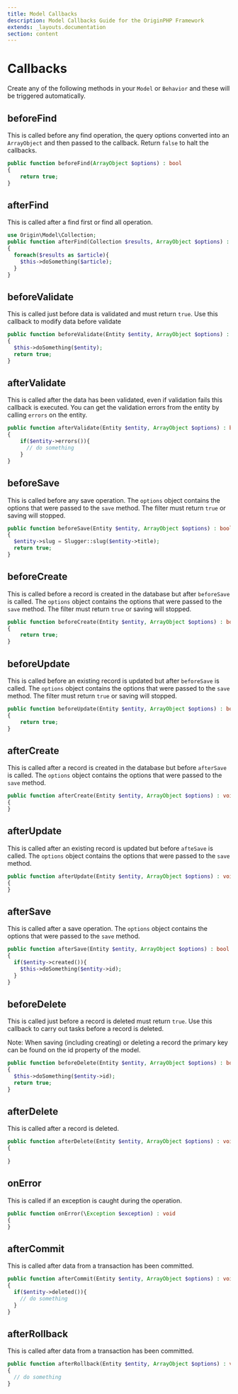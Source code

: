 ```yaml
---
title: Model Callbacks
description: Model Callbacks Guide for the OriginPHP Framework
extends: _layouts.documentation
section: content
---
```

# Callbacks

Create any of the following methods in your `Model` or `Behavior` and these will be triggered automatically.

## beforeFind

This is called before any find operation, the query options converted into an `ArrayObject` and then passed to the 
callback. Return `false` to halt the callbacks.

```php
public function beforeFind(ArrayObject $options) : bool
{
    return true;
}
```

## afterFind

This is called after a find first or find all operation.

```php
use Origin\Model\Collection;
public function afterFind(Collection $results, ArrayObject $options) : void
{
  foreach($results as $article){
    $this->doSomething($article);
  }
}
```

## beforeValidate

This is called just before data is validated and must return `true`. Use this callback to modify data before validate

```php
public function beforeValidate(Entity $entity, ArrayObject $options) : bool
{
  $this->doSomething($entity);
  return true;
}
```

## afterValidate

This is called after the data has been validated, even if validation fails this callback is executed. You can get the validation errors from the entity by calling `errors` on the entity.

```php
public function afterValidate(Entity $entity, ArrayObject $options) : bool
{
    if($entity->errors()){
      // do something
    }
}
```


## beforeSave

This is called before any save operation. The `options` object contains the options that were passed to the `save` method. The filter must return `true` or saving will stopped.

```php
public function beforeSave(Entity $entity, ArrayObject $options) : bool
{
  $entity->slug = Slugger::slug($entity->title);
  return true;
}
```

## beforeCreate

This is called before a record is created in the database but after `beforeSave` is called. The `options` object contains the options that were passed to the `save` method. The filter must return `true` or saving will stopped.

```php
public function beforeCreate(Entity $entity, ArrayObject $options) : bool
{
    return true;
}
```

## beforeUpdate

This is called before an existing record is updated but after `beforeSave` is called. The `options` object contains the options that were passed to the `save` method. The filter must return `true` or saving will stopped.

```php
public function beforeUpdate(Entity $entity, ArrayObject $options) : bool
{
    return true;
}
```

## afterCreate

This is called after a record is created in the database but before `afterSave` is called. The `options` object contains the options that were passed to the `save` method.

```php
public function afterCreate(Entity $entity, ArrayObject $options) : void
{
}
```

## afterUpdate

This is called after an existing record is updated but before `afteSave` is called. The `options` object contains the options that were passed to the `save` method.

```php
public function afterUpdate(Entity $entity, ArrayObject $options) : void
{
}
```

## afterSave

This is called after a save operation. The `options` object contains the options that were passed to the `save` method.

```php
public function afterSave(Entity $entity, ArrayObject $options) : bool
{
  if($entity->created()){
    $this->doSomething($entity->id);
  }
}
```

## beforeDelete

This is called just before a record is deleted must return `true`. Use this callback to carry out tasks before a record is deleted.

Note: When saving (including creating) or deleting a record the primary key can be found on the id property of the model.

```php
public function beforeDelete(Entity $entity, ArrayObject $options) : bool
{
  $this->doSomething($entity->id);
  return true;
}
```

## afterDelete

This is called after a record is deleted.

```php
public function afterDelete(Entity $entity, ArrayObject $options) : void
{
    
}
```

## onError

This is called if an exception is caught during the operation.

```php
public function onError(\Exception $exception) : void
{
}
```

## afterCommit

This is called after data from a transaction has been committed.

```php
public function afterCommit(Entity $entity, ArrayObject $options) : void
{
  if($entity->deleted()){
    // do something
  }
}
```

## afterRollback

This is called after data from a transaction has been committed.

```php
public function afterRollback(Entity $entity, ArrayObject $options) : void
{
  // do something
}
```